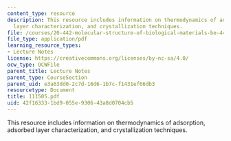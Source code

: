 ```yaml
---
content_type: resource
description: This resource includes information on thermodynamics of adsorption, adsorbed
  layer characterization, and crystallization techniques.
file: /courses/20-442-molecular-structure-of-biological-materials-be-442-fall-2005/42f163331bd9055e930643a8d0704cb5_111505.pdf
file_type: application/pdf
learning_resource_types:
- Lecture Notes
license: https://creativecommons.org/licenses/by-nc-sa/4.0/
ocw_type: OCWFile
parent_title: Lecture Notes
parent_type: CourseSection
parent_uid: e3a63dd0-2c7d-16d6-1b7c-f1431ef66db3
resourcetype: Document
title: 111505.pdf
uid: 42f16333-1bd9-055e-9306-43a8d0704cb5
---
```

This resource includes information on thermodynamics of adsorption, adsorbed layer characterization, and crystallization techniques.